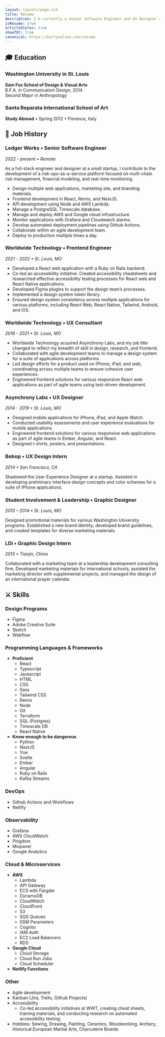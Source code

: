```yaml
---
layout: layouts/page.njk
title: Resume
description: I'm currently a Senior Software Engineer and UX Designer at Ledger Works.
isResume: true
articleStyles: true
showTOC: true
canonical: https://karlynelson.com/resume
---
```


## 🎓 Education

### Washington University in St. Louis

**Sam Fox School of Design & Visual Arts**  
B.F.A. in Communication Design, 2014  
Second Major in Anthropology

### Santa Reparata International School of Art

**Study Abroad** • Spring 2012 • Florence, Italy

## 💼 Job History

### Ledger Works • Senior Software Engineer

_2022 - present • Remote_

As a full-stack engineer and designer at a small startup, I contribute to the development of a risk-ops-as-a-service platform focused on multi-chain risk management, financial modeling, and real-time monitoring.

- Design multiple web applications, marketing site, and branding materials.
- Frontend development in React, Remix, and NextJS.
- API development using Node and AWS Lambda.
- Manage a PostgreSQL Timescale database.
- Manage and deploy AWS and Google cloud infrastructure.
- Monitor applications with Grafana and Cloudwatch alarms.
- Develop automated deployment pipelines using Github Actions.
- Collaborate within an agile development team.
- Deploy to production multiple times a day.

### Worldwide Technology • Frontend Engineer

_2021 - 2022 • St. Louis, MO_

- Developed a React web application with a Ruby on Rails backend.
- Co-led an accessibility initiative. Created accessibility cheatsheets and researched effective accessibility testing processes for React web and React Native applications.
- Developed Figma plugins to support the design team’s processes.
- Implemented a design system token library.
- Ensured design system consistency across multiple applications for various platforms, including React Web, React Native, Tailwind, Android, and iOS.

### Worldwide Technology • UX Consultant

_2019 - 2021 • St. Louis, MO_

- Worldwide Technology acquired Asynchrony Labs, and my job title changed to reflect my breadth of skill in design, research, and frontend.
- Collaborated with agile development teams to manage a design system for a suite of applications across platforms.
- Led design efforts for a product used on iPhone, iPad, and web, coordinating across multiple teams to ensure cohesive user experiences.
- Engineered frontend solutions for various responsive React web applications as part of agile teams using test-driven development.

### Asynchrony Labs • UX Designer

_2014 - 2019 • St. Louis, MO_

- Designed mobile applications for iPhone, iPad, and Apple Watch.
- Conducted usability assessments and user experience evaluations for mobile applications.
- Engineered frontend solutions for various responsive web applications as part of agile teams in Ember, Angular, and React.
- Designed t-shirts, posters, and presentations.

### Bebop • UX Design Intern

_2014 • San Francisco, CA_

Shadowed the User Experience Designer at a startup. Assisted in developing preliminary interface design concepts and color schemes for a suite of iPhone applications.

### Student Involvement & Leadership • Graphic Designer

_2013 – 2014 • St. Louis, MO_

Designed promotional materials for various Washington University programs. Established a new brand identity, developed brand guidelines, and created templates for diverse marketing materials.

### LDi • Graphic Design Intern

_2013 • Tianjin, China_

Collaborated with a marketing team at a leadership development consulting firm. Developed marketing materials for international schools, assisted the marketing director with supplemental projects, and managed the design of an international prayer calendar.

## ⚔️ Skills

### Design Programs

- Figma
- Adobe Creative Suite
- Sketch
- Webflow

### Programming Languages & Frameworks

- **Proficient**
  - React
  - Typescript
  - Javascript
  - HTML
  - CSS
  - Sass
  - Tailwind CSS
  - Remix
  - Node
  - Git
  - Terraform
  - SQL (Postgres)
  - Timescale DB
  - React Native
- **Know enough to be dangerous**
  - Python
  - NextJS
  - Vue
  - Svelte
  - Ember
  - Angular
  - Ruby on Rails
  - Kafka Streams

### DevOps

- Github Actions and Workflows
- Netlify

### Observability

- Grafana
- AWS CloudWatch
- Pingdom
- Mixpanel
- Google Analytics

### Cloud & Microservices

- **AWS**
  - Lambda
  - API Gateway
  - ECS with Fargate
  - DynamoDB
  - CloudWatch
  - CloudFront
  - S3
  - SQS Queues
  - SSM Parameters
  - Cognito
  - IAM Auth
  - EC2 Load Balancers
  - RDS
- **Google Cloud**
  - Cloud Storage
  - Cloud Run Jobs
  - Cloud Scheduler
- **Netlify Functions**

### Other

- Agile development
- Kanban (Jira, Trello, Github Projects)
- Accessibility
  - Co-led accessibility initiatives at WWT, creating cheat sheets, training materials, and conducting research on automated accessibility testing.
- Hobbies: Sewing, Drawing, Painting, Ceramics, Woodworking, Archery, Historical European Martial Arts, Charcuterie Boards
